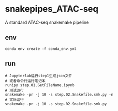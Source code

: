 # snakepipes_ATAC-seq
A standard ATAC-seq snakemake pipeline
## env
```shell
conda env create -f conda_env.yml
```
## run
```shell
# Jupyterlab运行step1生成json文件
# 或者命令行运行笔记本
runipy step.01.GetFileName.ipynb
# 测试运行
snakemake -pr -j 10 -s step.02.Snakefile.smk.py -n
# 实际运行
snakemake -pr -j 10 -s step.02.Snakefile.smk.py
```
